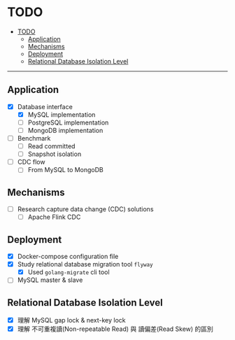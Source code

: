 # TODO

- [TODO](#todo)
  - [Application](#application)
  - [Mechanisms](#mechanisms)
  - [Deployment](#deployment)
  - [Relational Database Isolation Level](#relational-database-isolation-level)

---

## Application

- [x] Database interface
  - [x] MySQL implementation
  - [ ] PostgreSQL implementation
  - [ ] MongoDB implementation
- [ ] Benchmark
  - [ ] Read committed 
  - [ ] Snapshot isolation
- [ ] CDC flow
  - [ ] From MySQL to MongoDB

## Mechanisms

- [ ] Research capture data change (CDC) solutions
  - [ ] Apache Flink CDC

## Deployment

- [x] Docker-compose configuration file
- [x] Study relational database migration tool `flyway`
  - [x] Used `golang-migrate` cli tool
- [ ] MySQL master & slave

## Relational Database Isolation Level

- [x] 理解 MySQL gap lock & next-key lock
- [x] 理解 不可重複讀(Non-repeatable Read) 與 讀偏差(Read Skew) 的區別